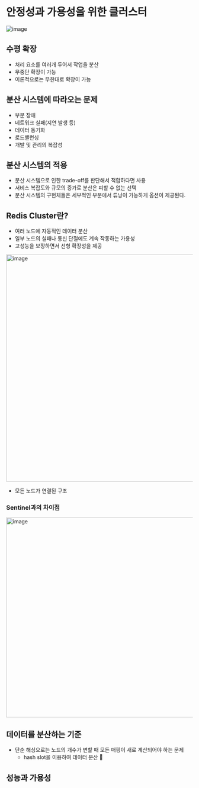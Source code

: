 # 안정성과 가용성을 위한 클러스터

![image](https://github.com/HyangKeunChoi/TIL-Today-I-Learned-/assets/49984996/297c2c1a-a8da-4a10-8d19-4e2dd90e7b43)

## 수평 확장
+ 처리 요소를 여러개 두어서 작업을 분산
+ 무중단 확장이 가능
+ 이론적으로는 무한대로 확장이 가능

## 분산 시스템에 따라오는 문제
+ 부분 장애
+ 네트워크 실패(지연 발생 등)
+ 데이터 동기화
+ 로드밸런싱
+ 개발 및 관리의 복잡성

## 분산 시스템의 적용
+ 분산 시스템으로 인한 trade-off를 판단해서 적합하다면 사용
+ 서비스 복잡도와 규모의 증가로 분산은 피할 수 없는 선택
+ 분산 시스템의 구현체들은 세부적인 부분에서 튜닝이 가능하게 옵션이 제공된다.

## Redis Cluster란?
+ 여러 노드에 자동적인 데이터 분산
+ 일부 노드의 실패나 통신 단절에도 계속 작동하는 가용성
+ 고성능을 보장하면서 선형 확장성을 제공

<img width="614" alt="image" src="https://github.com/HyangKeunChoi/TIL-Today-I-Learned-/assets/49984996/354f90c3-2397-484e-9c07-afd163fec6f1">

+ 모든 노드가 연결된 구조

### Sentinel과의 차이점

<img width="540" alt="image" src="https://github.com/HyangKeunChoi/TIL-Today-I-Learned-/assets/49984996/e13fc754-bfce-4684-93e7-7987ce1647af">

## 데이터를 분산하는 기준
+ 단순 해싱으로는 노드의 개수가 변할 때 모든 매핑이 새로 계산되어야 하는 문제
  - hash slot을 이용하여 데이터 분산

## 성능과 가용성

